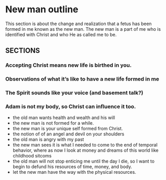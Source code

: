 # New man outline

This section is about the change and realization that a fetus has been formed in me known as the new man. The new man is a part of me who is identified with Christ and who He as called me to be. 

## SECTIONS
### Accepting Christ means new life is birthed in you.
### Observations of what it’s like to have a new life formed in me
### The Spirit sounds like your voice (and basement talk?)
### Adam is not my body, so Christ can influence it too.

- the old man wants health and wealth and his will
- the new man is not formed for a while.
- the new man is your unique self formed from Christ. 
- the notion of of an angel and devil on your shoulders
- the old man is angry with my past 
- the new man sees it is what I needed to come to the end of temporal behavior, where as now I look at money and dreams of this world like childhood sitcoms
- the old man will not stop enticing me until the day I die, so I want to begin to defund his resources of time, money, and body.
- let the new man have the way with the physical resources. 